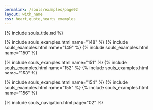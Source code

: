 ```yaml
---
permalink: /souls/examples/page02
layout: with_name
css: heart,quote,hearts_examples
---
```


{% include souls_title.md %}

{% include souls_examples.html name="148" %}
{% include souls_examples.html name="149" %}
{% include souls_examples.html name="150" %}

{% include souls_examples.html name="151" %}
{% include souls_examples.html name="152" %}
{% include souls_examples.html name="153" %}

{% include souls_examples.html name="154" %}
{% include souls_examples.html name="155" %}
{% include souls_examples.html name="156" %}

{% include souls_navigation.html page="02" %}
